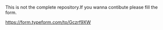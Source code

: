 This is not the complete repository.If you wanna contibute please fill the form. 


https://form.typeform.com/to/Gczrf9XW
